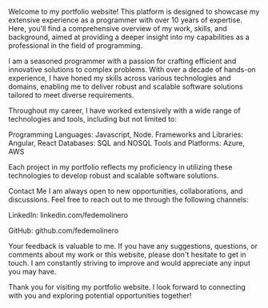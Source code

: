 Welcome to my portfolio website! This platform is designed to showcase my extensive experience as a programmer with over 10 years of expertise. 
Here, you'll find a comprehensive overview of my work, skills, and background, aimed at providing a deeper insight into my capabilities as a professional in the field of programming.

I am a seasoned programmer with a passion for crafting efficient and innovative solutions to complex problems. 
With over a decade of hands-on experience, I have honed my skills across various technologies and domains, enabling me to deliver robust and scalable software solutions tailored to meet diverse requirements.

Throughout my career, I have worked extensively with a wide range of technologies and tools, including but not limited to:

Programming Languages: Javascript, Node.
Frameworks and Libraries:  Angular, React
Databases: SQL and NOSQL
Tools and Platforms: Azure, AWS

Each project in my portfolio reflects my proficiency in utilizing these technologies to develop robust and scalable software solutions.

Contact Me
I am always open to new opportunities, collaborations, and discussions. Feel free to reach out to me through the following channels:

LinkedIn: linkedin.com/fedemolinero

GitHub: github.com/fedemolinero

Your feedback is valuable to me. If you have any suggestions, questions, or comments about my work or this website, please don't hesitate to get in touch. 
I am constantly striving to improve and would appreciate any input you may have.

Thank you for visiting my portfolio website. I look forward to connecting with you and exploring potential opportunities together!

